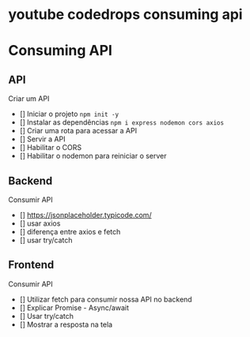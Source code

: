 # youtube codedrops consuming api
 
# Consuming API

## API

 Criar um API
- [] Iniciar o projeto `npm init -y`
- [] Instalar as dependências `npm i express nodemon cors axios`
- [] Criar uma rota para acessar a API
- [] Servir a API
- [] Habilitar o CORS
- [] Habilitar o nodemon para reiniciar o server

## Backend
Consumir API

- [] https://jsonplaceholder.typicode.com/
- [] usar axios
- [] diferença entre axios e fetch
- [] usar try/catch



## Frontend
Consumir API

- [] Utilizar fetch para consumir nossa API no backend
- [] Explicar Promise - Async/await
- [] Usar try/catch
- [] Mostrar a resposta na tela